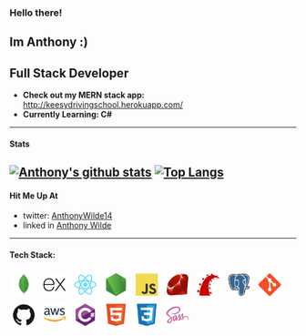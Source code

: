 ### Hello there! 
## Im Anthony :)
## Full Stack Developer

 * **Check out my MERN stack app:** http://keesydrivingschool.herokuapp.com/
 * **Currently Learning: C#**

---
   #### Stats
   [![Anthony's github stats](https://github-readme-stats.vercel.app/api?username=Anthonywilde1)](https://github.com/Anthonywilde1/github-readme-stats)
    [![Top Langs](https://github-readme-stats.vercel.app/api/top-langs/?username=Anthonywilde1&layout=compact)](https://github.com/Anthonywilde1)
---
#### Hit Me Up At
* twitter: <a href="https://twitter.com/AnthonyWilde14">AnthonyWilde14</a>
* linked in <a href="https://www.linkedin.com/in/anfiiwilde">Anthony Wilde</a>
---
#### Tech Stack:
<div style="display:inline-block;" >
<img width="40px" src="https://github.com/devicons/devicon/blob/master/icons/mongodb/mongodb-original.svg" alt="mongodb" style="padding:5px; width: 40px;" >
<img width="40px" src="https://github.com/devicons/devicon/blob/master/icons/express/express-original.svg" alt="express" style="padding:5px; width: 40px;" >
<img width="40px"  src="https://github.com/devicons/devicon/blob/master/icons/react/react-original.svg" alt="react" style="padding:5px; width: 40px;" >
<img width="40px" src="https://github.com/devicons/devicon/blob/master/icons/nodejs/nodejs-original.svg" alt="nodejs" style="padding:5px; width: 40px;" >
<img width="40px"  src="https://github.com/devicons/devicon/blob/master/icons/javascript/javascript-original.svg" alt="javascript" style="padding:5px; width: 40px;" >
<img width="40px" src="https://github.com/devicons/devicon/blob/master/icons/ruby/ruby-original.svg" alt="ruby" style="padding:5px; width: 40px;" >
<img width="40px" src="https://github.com/devicons/devicon/blob/master/icons/rails/rails-plain.svg" alt="rails" style="padding:5px; width: 40px;" >
<img width="40px" src="https://github.com/devicons/devicon/blob/master/icons/postgresql/postgresql-original.svg" alt="postgresql" style="padding:5px; width: 40px;" >
<img width="40px" src="https://github.com/devicons/devicon/blob/master/icons/git/git-original.svg" alt="git" style="padding:5px; width: 40px;" >
<img width="40px" src="https://github.com/devicons/devicon/blob/master/icons/github/github-original.svg" alt="github" style="padding:5px; width: 40px;" >
<img width="40px" src="https://github.com/devicons/devicon/blob/master/icons/amazonwebservices/amazonwebservices-original.svg" alt="AWS" style="padding:5px; width: 40px;" >
<img width="40px" src="https://github.com/devicons/devicon/blob/master/icons/csharp/csharp-original.svg" alt="Csharp" style="padding:5px; width: 40px;">
    
<img width="40px" src="https://github.com/devicons/devicon/blob/master/icons/html5/html5-original.svg" alt="html5" style="padding:5px; width: 40px;" >
<img width="40px"  src="https://github.com/devicons/devicon/blob/master/icons/css3/css3-original.svg" alt="css" style="padding:5px; width: 40px;" >
<img width="40px"  src="https://github.com/devicons/devicon/blob/master/icons/sass/sass-original.svg" alt="sass" style="padding:5px; width: 40px;" >

</div>
